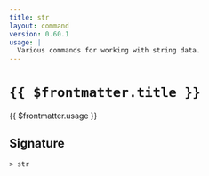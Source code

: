 ```yaml
---
title: str
layout: command
version: 0.60.1
usage: |
  Various commands for working with string data.
---
```


# `{{ $frontmatter.title }}`

<div style='white-space: pre-wrap;'>{{ $frontmatter.usage }}</div>

## Signature

```> str ```
